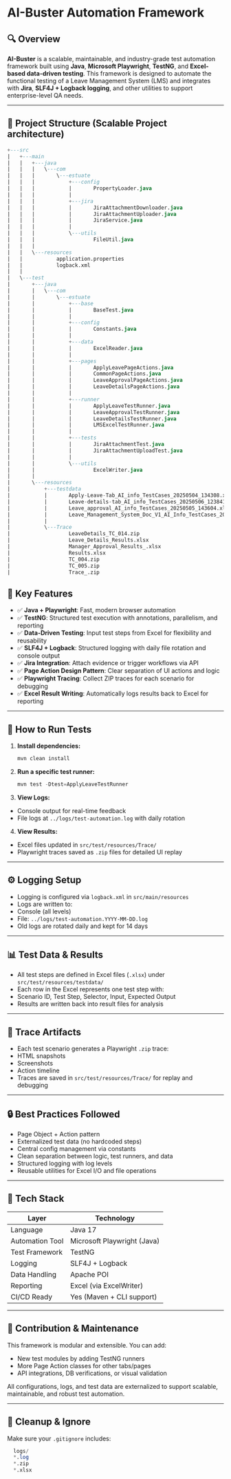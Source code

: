 # AI-Buster Automation Framework

## 🔍 Overview

**AI-Buster** is a scalable, maintainable, and industry-grade test automation framework built using **Java**, **Microsoft Playwright**, **TestNG**, and **Excel-based data-driven testing**. This framework is designed to automate the functional testing of a Leave Management System (LMS) and integrates with **Jira**, **SLF4J + Logback logging**, and other utilities to support enterprise-level QA needs.

---

## 🧱 Project Structure (Scalable Project architecture)

```sql
+---src
|   +---main
|   |   +---java
|   |   |   \---com
|   |   |       \---estuate
|   |   |           +---config
|   |   |           |       PropertyLoader.java
|   |   |           |       
|   |   |           +---jira
|   |   |           |       JiraAttachmentDownloader.java
|   |   |           |       JiraAttachmentUploader.java
|   |   |           |       JiraService.java
|   |   |           |       
|   |   |           \---utils
|   |   |                   FileUtil.java
|   |   |                   
|   |   \---resources
|   |           application.properties
|   |           logback.xml
|   |           
|   \---test
|       +---java
|       |   \---com
|       |       \---estuate
|       |           +---base
|       |           |       BaseTest.java
|       |           |       
|       |           +---config
|       |           |       Constants.java
|       |           |       
|       |           +---data
|       |           |       ExcelReader.java
|       |           |       
|       |           +---pages
|       |           |       ApplyLeavePageActions.java
|       |           |       CommonPageActions.java
|       |           |       LeaveApprovalPageActions.java
|       |           |       LeaveDetailsPageActions.java
|       |           |       
|       |           +---runner
|       |           |       ApplyLeaveTestRunner.java
|       |           |       LeaveApprovalTestRunner.java
|       |           |       LeaveDetailsTestRunner.java
|       |           |       LMSExcelTestRunner.java
|       |           |       
|       |           +---tests
|       |           |       JiraAttachmentTest.java
|       |           |       JiraAttachmentUploadTest.java
|       |           |       
|       |           \---utils
|       |                   ExcelWriter.java
|       |                   
|       \---resources
|           +---testdata
|           |       Apply-Leave-Tab_AI_info_TestCases_20250504_134308.xlsx
|           |       Leave-details-tab_AI_info_TestCases_20250506_123841.xlsx
|           |       Leave_approval_AI_info_TestCases_20250505_143604.xlsx
|           |       Leave_Management_System_Doc_V1_AI_Info_TestCases_20250424_092902.xlsx
|           |       
|           \---Trace
|                   LeaveDetails_TC_014.zip
|                   Leave_Details_Results.xlsx
|                   Manager_Approval_Results_.xlsx
|                   Results.xlsx
|                   TC_004.zip
|                   TC_005.zip
|                   Trace_.zip


```
## 🚀 Key Features

- ✅ **Java + Playwright**: Fast, modern browser automation
- ✅ **TestNG**: Structured test execution with annotations, parallelism, and reporting
- ✅ **Data-Driven Testing**: Input test steps from Excel for flexibility and reusability
- ✅ **SLF4J + Logback**: Structured logging with daily file rotation and console output
- ✅ **Jira Integration**: Attach evidence or trigger workflows via API
- ✅ **Page Action Design Pattern**: Clear separation of UI actions and logic
- ✅ **Playwright Tracing**: Collect ZIP traces for each scenario for debugging
- ✅ **Excel Result Writing**: Automatically logs results back to Excel for reporting

---

## 🧪 How to Run Tests

1. **Install dependencies:**
   ```sql
   mvn clean install
   ```
2. **Run a specific test runner:**
    ```sql
    mvn test -Dtest=ApplyLeaveTestRunner
    ```

3. **View Logs:**
- Console output for real-time feedback
- File logs at `../logs/test-automation.log` with daily rotation

4. **View Results:**
- Excel files updated in `src/test/resources/Trace/`
- Playwright traces saved as `.zip` files for detailed UI replay

---

## ⚙️ Logging Setup

- Logging is configured via `logback.xml` in `src/main/resources`
- Logs are written to:
- Console (all levels)
- File: `../logs/test-automation.YYYY-MM-DD.log`
- Old logs are rotated daily and kept for 14 days

---

## 📊 Test Data & Results

- All test steps are defined in Excel files (`.xlsx`) under `src/test/resources/testdata/`
- Each row in the Excel represents one test step with:
- Scenario ID, Test Step, Selector, Input, Expected Output
- Results are written back into result files for analysis

---

## 📂 Trace Artifacts

- Each test scenario generates a Playwright `.zip` trace:
- HTML snapshots
- Screenshots
- Action timeline
- Traces are saved in `src/test/resources/Trace/` for replay and debugging

---

## 🔒 Best Practices Followed

- Page Object + Action pattern
- Externalized test data (no hardcoded steps)
- Central config management via constants
- Clean separation between logic, test runners, and data
- Structured logging with log levels
- Reusable utilities for Excel I/O and file operations

---

## 🔧 Tech Stack

| Layer             | Technology                     |
|------------------|--------------------------------|
| Language          | Java 17                        |
| Automation Tool   | Microsoft Playwright (Java)    |
| Test Framework    | TestNG                         |
| Logging           | SLF4J + Logback                |
| Data Handling     | Apache POI                     |
| Reporting         | Excel (via ExcelWriter)        |
| CI/CD Ready       | Yes (Maven + CLI support)      |

---

## 🤝 Contribution & Maintenance

This framework is modular and extensible. You can add:
- New test modules by adding TestNG runners
- More Page Action classes for other tabs/pages
- API integrations, DB verifications, or visual validation

All configurations, logs, and test data are externalized to support scalable, maintainable, and robust test automation.

---

## 🧹 Cleanup & Ignore

Make sure your `.gitignore` includes:
```sql
  logs/
  *.log
  *.zip
  *.xlsx
```
